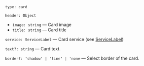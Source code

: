 `type: card`

`header: Object`

- `image: string` — Card image
- `title: string` — Card title

`service: ServiceLabel` — Card service (see [ServiceLabel](/docs/components-servicelabel--docs))

`text?: string` — Card text.

`border?: 'shadow' | 'line' | 'none` — Select border of the card.
